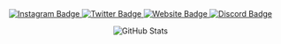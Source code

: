 <div id="header" align="center">

  <a href="https://www.instagram.com/bl00m.exe/">
    <img src="https://img.shields.io/badge/Instagram-151515?style=for-the-badge&logo=instagram&logoColor=53a766" alt="Instagram Badge"/>
  </a>
  <a href="https://twitter.com/8700m_exe">
    <img src="https://img.shields.io/badge/Twitter-151515?style=for-the-badge&logo=x&logoColor=53a766" alt="Twitter Badge"/>
  </a>
        <a href="https://studiobloom.xyz">
    <img src="https://img.shields.io/badge/studiobloom.xyz-151515?style=for-the-badge&logo=GoogleChrome&logoColor=53a766" alt="Website Badge"/>
  </a>
      <a href="https://discord.gg/MJjuqrwYVx">
    <img src="https://img.shields.io/badge/Discord-151515?style=for-the-badge&logo=discord&logoColor=53a766" alt="Discord Badge"/>
  </a>

![GitHub Stats](https://github-readme-stats.vercel.app/api?username=studiobloom&show_icons=true&theme=dark)
</div>

  


